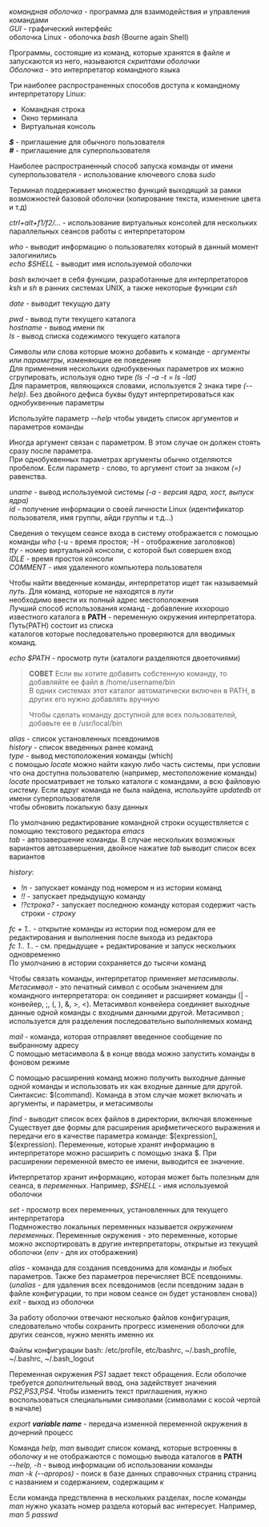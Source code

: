 _командная оболочка_ - программа для взаимодействия и управления командами  
_GUI_ - графический интерфейс  
оболочка Linux - оболочка _bash_ (Bourne again Shell)  
  
Программы, состоящие из команд, которые хранятся в файле и запускаются из него, называются _скриптами оболочки_  
_Оболочка_ - это интерпретатор командного языка  
  
Три наиболее распространенных способов доступа к командному интерпретатору Linux:  
* Командная строка  
* Окно терминала  
* Виртуальная консоль  
  
**_$_** - приглашение для обычного пользователя  
**_#_** - приглашение для суперпользователя  
  
Наиболее распространенный способ запуска команды от имени суперпользователя - использование ключевого слова _sudo_  
  
Терминал поддерживает множество функций выходящий за рамки возможностей базовой оболочки (копирование текста, изменение цвета и т.д)  
  
_ctrl+alt+f1/f2/..._ - использование виртуальных консолей для нескольких параллельных сеансов работы с интерпретатором  
  
_who_ - выводит информацию о пользователях который в данный момент залогинились  
_echo $SHELL_ - выводит имя используемой оболочки  
  
_bash_ включает в себя функции, разработанные для интерпретаторов _ksh_ и _sh_ в ранних системах UNIX, а также некоторые функции _csh_  
  
_date_ - выводит текущую дату  
  
_pwd_ - вывод пути текущего каталога  
_hostname_ - вывод имени пк  
_ls_ - вывод списка содежимого текущего каталога  
  
Символы или слова которые можно добавить к команде - _аргументы_ или _параметры_, изменяющие ее поведение  
Для применения нескольких однобуквенных параметров их можно сгрупировать, используя одно тире _(ls -l -a -t = ls -lat)_  
Для параметров, являющихся словами, используется 2 знака тире _(--help)_. Без двойного дефиса буквы будут интерпретироваться как однобуквенные параметры  
  
Используйте параметр _--help_ чтобы увидеть список аргументов и параметров команды  
  
Иногда аргумент связан с параметром. В этом случае он должен стоять сразу после параметра.  
При однобуквенных параметрах аргументы обычно отделяются пробелом. Если параметр - слово, то аргумент стоит за знаком _(=)_ равенства.  
  
_uname_ - вывод используемой системы _(-a - версия ядра, хост, выпуск ядра)_  
_id_ - получение информации о своей личности Linux (идентификатор пользователя, имя группы, айди группы и т.д...)  

Сведения о текущем сеансе входа в систему отображается с помощью команды _who_ (-u - время простоя; -H - отображение заголовков)  
_tty_ - номер виртуальной консоли, с которой был совершен вход  
_IDLE_ - время простоя консоли  
_COMMENT_ - имя удаленного компьютера пользователя 
  
Чтобы найти введенные команды, интерпретатор ищет так называемый _путь_. Для команд, которые не находятся в _пути_  
необходимо ввести их полный адрес местоположения  
Лучший способ использования команд - добавление иххорошо известного каталога в **PATH** - переменную окружения интерпретатора. Путь(PATH) состоит из списка  
каталогов которые последовательно проверяются для вводимых команд.  

_echo $PATH_ - просмотр пути (каталоги разделяются двоеточиями)

>**СОВЕТ**
>Если вы хотите добавить собстенную команду, то добавляйте ее файл в /home/username/bin  
>В одних системах этот каталог автоматически включен в PATH, в других его нужно добавлять вручную  
>
>Чтобы сделать команду доступной для всех пользователей, добавьте ее в /usr/local/bin  
  
_alias_ - список установленных псевдонимов  
_history_ - список введенных ранее команд  
_type_ - вывод местоположения команды (which)  
с помощью _locate_ можно найти какую либо часть системы, при условии что она доступна пользователю (например, местоположение команды)  
_locate_ просматривает не только каталоги с командами, а всю файловую систему. Если вдруг команда не была найдена, используйте _updatedb_ от имени суперпользователя  
чтобы обновить локалькую базу данных   
  
По умолчанию редактирование командной строки осуществляется с помощию текстового редактора _emacs_  
_tab_ - автозавершение команды. В случае нескольких возможных вариантов автозавершения, двойное нажатие _tab_ выводит список всех вариантов  
  
*_history_*:  
* _!n_ - запускает команду под номером н из истории команд  
* _!!_ - запускает предыдущую команду  
* _!?строка?_ - запускает последнюю команду которая содержит часть строки - _строку_  
  
_fc + 1.._ - открытие команды из истории под номером для ее редактирования и выполнения после выхода из редактора  
_fc 1.. 1.._ - см. предыдущее + редактирование и запуск нескольких одновременно  
По умолчанию в истории сохраняется до тысячи команд  
  
Чтобы связать команды, интерпретатор применяет _метасимволы_. _Метасимвол_ - это печатный символ с особым значением для командного интерпретатора: он соединяет и расширяет команды (| - конвейер, ;, (, ), &, >, <). Метасимвол конвейера соединяет выходные данные одной команды с входными данными другой. Метасимвол ; используется для разделения последовательно выполняемых команд  

_mail_ - команда, которая отправляет введенное сообщение по выбранному адресу  
С помощью метасимвола & в конце ввода можно запустить команды в фоновом режиме  
  
С помощью расширения команд можно получить выходные данные одной команды и использовать их как входные данные для другой. Синтаксис: $(command). Команда в этом случае может включать и аргументы, и параметры, и метасимволы  
  
_find_ - выводит список всех файлов в директории, включая вложенные  
Существует две формы для расширения арифметического выражения и передачи его в качестве параметра команде: $[expression], $(expression). Переменные, которые хранят информацию в интерпретаторе можно расширить с помощью знака $. При расширении переменной вместо ее имени, выводится ее значение.  
  
Интерпретатор хранит информацию, которая может быть полезным для сеанса, в _переменных_. Например, _$SHELL_ - имя используемой оболочки  
  
_set_ - просмотр всех переменных, установленных для текущего интерпретатора  
Подмножество локальных переменных называется _окружением переменных_. Переменные окружения - это переменные, которые можно экспортировать в другие интерпретаторы, открытые из текущей оболочки (_env_ - для их отображения)  
  
_alias_ - команда для создания псевдонима для команды и любых параметров. Также без параметров перечисляет ВСЕ псевдонимы. (_unalias_ - для удаления всех псевдонимов (если псевдоним задан в файле конфигурации, то при новом сеансе он будет установлен снова))    
_exit_ - выход из оболочки  
  
За работу оболочки отвечают несколько файлов конфигурация, следовательно чтобы сохранить прогресс изменения оболочки для других сеансов, нужно менять именно их  
  
Файлы конфигурации bash: /etc/profile, etc/bashrc, ~/.bash_profile, ~/.bashrc, ~/.bash_logout  
  
Переменная окружения _PS1_ задает текст обращения. Если оболочке требуется дополнительный ввод, она задействует значения _PS2_,_PS3_,_PS4_. Чтобы изменить текст приглашения, нужно воспользоваться специальными символами (символами с косой чертой в начале)  
  
_export **variable name**_ - передача изменной переменной окружения в дочерний процесс  
  
Команда _help, man_ выводит список команд, которые встроенны в оболочку и не отображаются с помощью вывода каталогов в **PATH**  
_--help, -h_ - вывод информации об использовании команды  
_man -k (--apropos)_ - поиск в базе данных справочных страниц страниц с названием и содержанием, содержащим _к_  
  
Если команда предствленна в нескольких разделах, после команды _man_ нужно указать номер раздела который вас интересует. Например, _man 5 passwd_  
  
